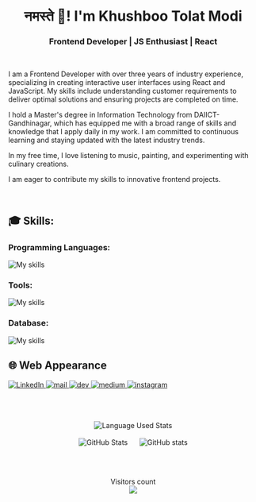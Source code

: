 <h1 align='center'> नमस्ते 🙏! I'm Khushboo Tolat Modi</h1>

<h3 align='center'> Frontend Developer | JS Enthusiast | React </h3>

<br/>

<p>
I am a Frontend Developer with over three years of industry experience, specializing in creating interactive user interfaces using React and JavaScript. My skills include understanding customer requirements to deliver optimal solutions and ensuring projects are completed on time.

I hold a Master's degree in Information Technology from DAIICT-Gandhinagar, which has equipped me with a broad range of skills and knowledge that I apply daily in my work. I am committed to continuous learning and staying updated with the latest industry trends.

In my free time, I love listening to music, painting, and experimenting with culinary creations.

I am eager to contribute my skills to innovative frontend projects.
</p>

<br/>

<h2>🎓 Skills: </h2>

<h3>Programming Languages: </h3>
<img alt='My skills' src='https://skillicons.dev/icons?i=react,redux,js,ts,bootstrap,tailwind,sass,java'/>

<h3>Tools: </h3>
<img alt='My skills' src='https://skillicons.dev/icons?i=firebase,figma,git,github,vscode'/>

<h3>Database: </h3>
<img alt='My skills' src='https://skillicons.dev/icons?i=mysql,mongodb'/>

<br/>

<h2>🌐 Web Appearance</h2>
<a href="https://www.linkedin.com/in/khushboo-tolat/">
  <img  alt='LinkedIn' src='https://skillicons.dev/icons?i=linkedin'/>
</a>
<a href="mailto:khushbootolat6@gmail.com">
  <img  alt='mail' src='https://skillicons.dev/icons?i=gmail'/>
</a>
<a href="https://dev.to/khushboo-tolat">
  <img  alt='dev' src='https://skillicons.dev/icons?i=devto'/>
</a>
<a href="https://khushboo-tolat.medium.com/">
  <img  alt='medium' src='https://go-skill-icons.vercel.app/api/icons?i=mojo'/>
</a>
<a href="https://instagram.com/khushboo_tolat">
  <img  alt='instagram' src='https://skillicons.dev/icons?i=instagram'/>
</a>

<br/>
<br/>
<br/>
<br/>

<p float='left' align='center'>
   <img src="https://github-readme-stats.vercel.app/api/top-langs?username=khushboo-tolat&theme=vue&layout=compact&hide=php,html,css&langs_count=4" alt="Language Used Stats"/>
  <br/>
  <br/>
  <img src="https://github-readme-stats.vercel.app/api?username=khushboo-tolat&theme=vue&show_icons=true" alt="GitHub Stats"/>
    &nbsp&nbsp&nbsp&nbsp
  <img src="https://streak-stats.demolab.com/?user=khushboo-tolat&theme=vue" alt="GitHub stats"/>
</p>

<br/>
<br/>

<p align="center"> 
  Visitors count<br>
  <img src="https://profile-counter.glitch.me/khushboo-tolat/count.svg" />
</p>
